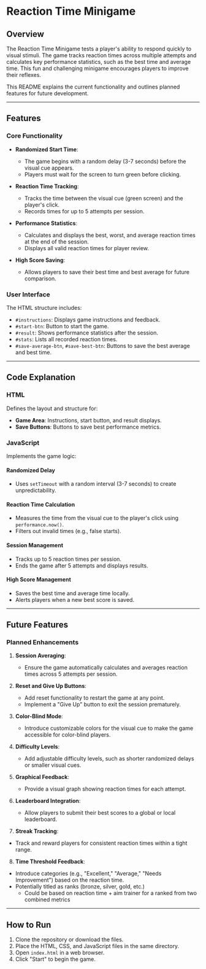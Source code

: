 # Reaction Time Minigame

## Overview
The Reaction Time Minigame tests a player's ability to respond quickly to visual stimuli. The game tracks reaction times across multiple attempts and calculates key performance statistics, such as the best time and average time. This fun and challenging minigame encourages players to improve their reflexes.

This README explains the current functionality and outlines planned features for future development.

---

## Features

### Core Functionality
- **Randomized Start Time**:
  - The game begins with a random delay (3-7 seconds) before the visual cue appears.
  - Players must wait for the screen to turn green before clicking.

- **Reaction Time Tracking**:
  - Tracks the time between the visual cue (green screen) and the player's click.
  - Records times for up to 5 attempts per session.

- **Performance Statistics**:
  - Calculates and displays the best, worst, and average reaction times at the end of the session.
  - Displays all valid reaction times for player review.

- **High Score Saving**:
  - Allows players to save their best time and best average for future comparison.

### User Interface
The HTML structure includes:
- `#instructions`: Displays game instructions and feedback.
- `#start-btn`: Button to start the game.
- `#result`: Shows performance statistics after the session.
- `#stats`: Lists all recorded reaction times.
- `#save-average-btn`, `#save-best-btn`: Buttons to save the best average and best time.

---

## Code Explanation

### HTML
Defines the layout and structure for:
- **Game Area**: Instructions, start button, and result displays.
- **Save Buttons**: Buttons to save best performance metrics.

### JavaScript
Implements the game logic:

#### Randomized Delay
- Uses `setTimeout` with a random interval (3-7 seconds) to create unpredictability.

#### Reaction Time Calculation
- Measures the time from the visual cue to the player's click using `performance.now()`.
- Filters out invalid times (e.g., false starts).

#### Session Management
- Tracks up to 5 reaction times per session.
- Ends the game after 5 attempts and displays results.

#### High Score Management
- Saves the best time and average time locally.
- Alerts players when a new best score is saved.

---

## Future Features

### Planned Enhancements
1. **Session Averaging**:
   - Ensure the game automatically calculates and averages reaction times across 5 attempts per session.

2. **Reset and Give Up Buttons**:
   - Add reset functionality to restart the game at any point.
   - Implement a "Give Up" button to exit the session prematurely.

3. **Color-Blind Mode**:
   - Introduce customizable colors for the visual cue to make the game accessible for color-blind players.

4. **Difficulty Levels**:
   - Add adjustable difficulty levels, such as shorter randomized delays or smaller visual cues.

5. **Graphical Feedback**:
   - Provide a visual graph showing reaction times for each attempt.

6. **Leaderboard Integration**:
   - Allow players to submit their best scores to a global or local leaderboard.
  
7. **Streak Tracking**:
  - Track and reward players for consistent reaction times within a tight range.

8. **Time Threshold Feedback**:
  - Introduce categories (e.g., "Excellent," "Average," "Needs Improvement") based on the reaction time.
  - Potentially titled as ranks (bronze, silver, gold, etc.)
     - Could be based on reaction time + aim trainer for a ranked from two combined metrics

---

## How to Run
1. Clone the repository or download the files.
2. Place the HTML, CSS, and JavaScript files in the same directory.
3. Open `index.html` in a web browser.
4. Click "Start" to begin the game.
